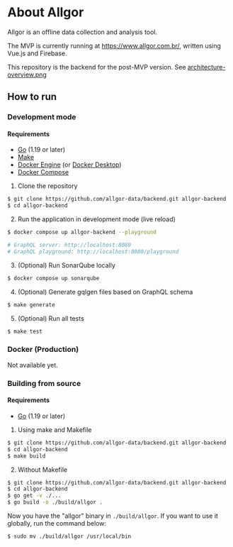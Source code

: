 # About Allgor
Allgor is an offline data collection and analysis tool.

The MVP is currently running at https://www.allgor.com.br/, written using Vue.js and Firebase.

This repository is the backend for the post-MVP version. See [architecture-overview.png](https://github.com/allgor-data/internal-docs/blob/master/assets/architecture-overview.png)

## How to run
### Development mode
#### Requirements
- [Go](https://go.dev/) (1.19 or later)
- [Make](https://www.gnu.org/software/make/)
- [Docker Engine](https://docs.docker.com/engine/install/) (or [Docker Desktop](https://docs.docker.com/desktop/install/linux-install/))
- [Docker Compose](https://docs.docker.com/compose/install/)

1. Clone the repository
```sh
$ git clone https://github.com/allgor-data/backend.git allgor-backend
$ cd allgor-backend
```

2. Run the application in development mode (live reload)
```sh
$ docker compose up allgor-backend --playground

# GraphQL server: http://localhost:8080
# GraphQL playground: http://localhost:8080/playground
```

3. (Optional) Run SonarQube locally
```sh
$ docker compose up sonarqube
```

4. (Optional) Generate gqlgen files based on GraphQL schema
```sh
$ make generate
```

5. (Optional) Run all tests
```sh
$ make test
```


### Docker (Production)
Not available yet.

### Building from source
#### Requirements
- [Go](https://go.dev/) (1.19 or later)

1. Using make and Makefile
```sh
$ git clone https://github.com/allgor-data/backend.git allgor-backend
$ cd allgor-backend
$ make build
```

2. Without Makefile
```sh
$ git clone https://github.com/allgor-data/backend.git allgor-backend
$ cd allgor-backend
$ go get -v ./...
$ go build -o ./build/allgor .
```

Now you have the "allgor" binary in `./build/allgor`. If you want to use it globally, run the command below:
```sh
$ sudo mv ./build/allgor /usr/local/bin
```
